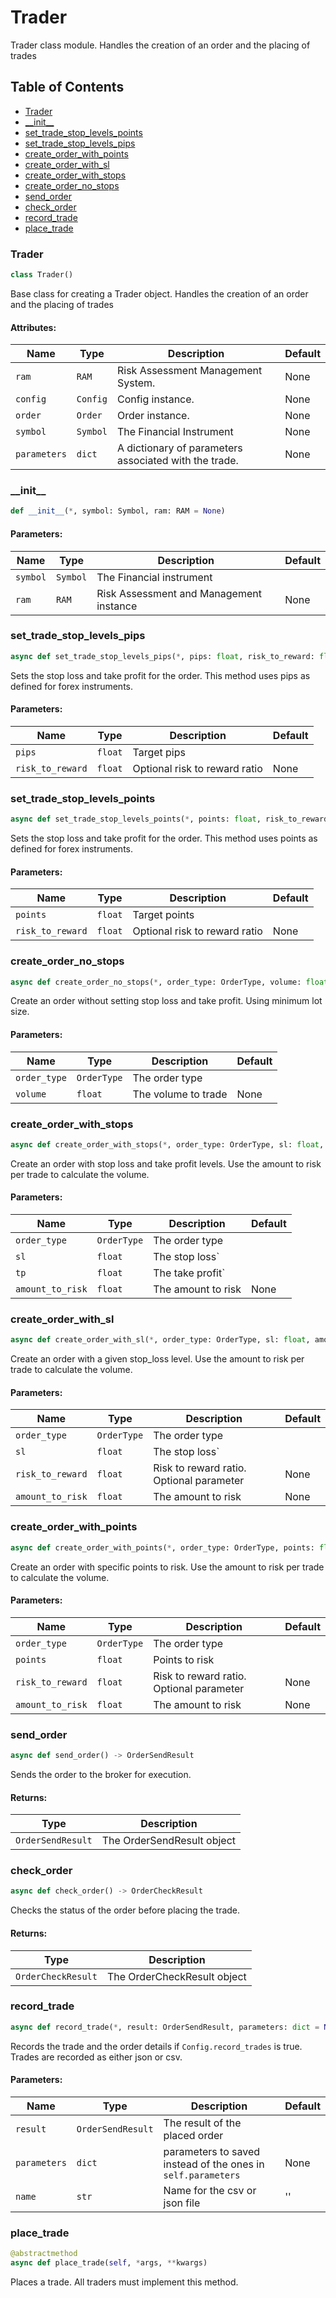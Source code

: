 # Trader
Trader class module. Handles the creation of an order and the placing of trades

## Table of Contents
- [Trader](#trader)
- [\_\_init\_\_](#trader.__init__)
- [set_trade_stop_levels_points](#trader.set_trade_stop_levels_points)
- [set_trade_stop_levels_pips](#trader.set_trade_stop_levels_pips)
- [create_order_with_points](#trade.create_order_with_points)
- [create_order_with_sl](#trade.create_order_with_sl)
- [create_order_with_stops](#trade.create_order_with_stops)
- [create_order_no_stops](#trade.create_order_no_stops)
- [send_order](#trader.send_order)
- [check_order](#trader.check_order)
- [record_trade](#trader.record_trade)
- [place_trade](#trader.place_trade)

<a name="trader.trader"></a>
### Trader
```python
class Trader()
```
Base class for creating a Trader object. Handles the creation of an order and the placing of trades

#### Attributes:
| Name         | Type     | Description                                           | Default |
|--------------|----------|-------------------------------------------------------|---------|
| `ram`        | `RAM`    | Risk Assessment Management System.                    | None    |
| `config`     | `Config` | Config instance.                                      | None    |
| `order`      | `Order`  | Order instance.                                       | None    |
| `symbol`     | `Symbol` | The Financial Instrument                              | None    |
| `parameters` | `dict`   | A dictionary of parameters associated with the trade. | None    |

<a name="trader.__init__"></a>
### \_\_init\_\_
```python
def __init__(*, symbol: Symbol, ram: RAM = None)
```
#### Parameters:
| Name     | Type     | Description                             | Default |
|----------|----------|-----------------------------------------|---------|
| `symbol` | `Symbol` | The Financial instrument                |         |
| `ram`    | `RAM`    | Risk Assessment and Management instance | None    |


<a name="trader.set_trade_stop_levels_pips"></a>
### set_trade_stop_levels_pips
```python
async def set_trade_stop_levels_pips(*, pips: float, risk_to_reward: float = None):
```
Sets the stop loss and take profit for the order. This method uses pips as defined for forex instruments.

#### Parameters:
| Name             | Type    | Description                   | Default |
|------------------|---------|-------------------------------|---------|
| `pips`           | `float` | Target pips                   |         |
| `risk_to_reward` | `float` | Optional risk to reward ratio | None    |


<a name="trader.set_trade_stop_levels_points"></a>
### set_trade_stop_levels_points
```python
async def set_trade_stop_levels_points(*, points: float, risk_to_reward: float = None):
```
Sets the stop loss and take profit for the order. This method uses points as defined for forex instruments.

#### Parameters:
| Name             | Type    | Description                   | Default |
|------------------|---------|-------------------------------|---------|
| `points`         | `float` | Target points                 |         |
| `risk_to_reward` | `float` | Optional risk to reward ratio | None    |


<a name="trader.create_order_no_stops"></a>
### create_order_no_stops
```python
async def create_order_no_stops(*, order_type: OrderType, volume: float = None)
```
Create an order without setting stop loss and take profit. Using minimum lot size.

#### Parameters:
| Name         | Type        | Description         | Default |
|--------------|-------------|---------------------|---------|
| `order_type` | `OrderType` | The order type      |         |
| `volume`     | `float`     | The volume to trade | None    |


<a name="trader.create_order_with_stops"></a>
### create_order_with_stops
```python
async def create_order_with_stops(*, order_type: OrderType, sl: float, tp: float, amount_to_risk: float = None)
```
Create an order with stop loss and take profit levels. Use the amount to risk per trade to 
calculate the volume.

#### Parameters:
| Name             | Type        | Description        | Default |
|------------------|-------------|--------------------|---------|
| `order_type`     | `OrderType` | The order type     |         |
| `sl`             | `float`     | The stop loss`     |         |
| `tp`             | `float`     | The take profit`   |         |
| `amount_to_risk` | `float`     | The amount to risk | None    |


<a name="trader.create_order_with_sl"></a>
### create_order_with_sl
```python
async def create_order_with_sl(*, order_type: OrderType, sl: float, amount_to_risk: float = None, risk_to_reward: float = None)
```
Create an order with a given stop_loss level. Use the amount to risk per trade to calculate the volume.

#### Parameters:
| Name             | Type        | Description                              | Default |
|------------------|-------------|------------------------------------------|---------|
| `order_type`     | `OrderType` | The order type                           |         |
| `sl`             | `float`     | The stop loss`                           |         |
| `risk_to_reward` | `float`     | Risk to reward ratio. Optional parameter | None    |
| `amount_to_risk` | `float`     | The amount to risk                       | None    |


<a name="trader.create_order_with_points"></a>
### create_order_with_points
```python
async def create_order_with_points(*, order_type: OrderType, points: float, amount_to_risk: float = None, risk_to_reward: float = None)
```
Create an order with specific points to risk. Use the amount to risk per trade to calculate the volume.

#### Parameters:
| Name             | Type        | Description                              | Default |
|------------------|-------------|------------------------------------------|---------|
| `order_type`     | `OrderType` | The order type                           |         |
| `points`         | `float`     | Points to risk                           |         |
| `risk_to_reward` | `float`     | Risk to reward ratio. Optional parameter | None    |
| `amount_to_risk` | `float`     | The amount to risk                       | None    |


<a name="trader.send_order"></a>
### send_order
```python
async def send_order() -> OrderSendResult
```
Sends the order to the broker for execution.

#### Returns:
| Type              | Description                |
|-------------------|----------------------------|
| `OrderSendResult` | The OrderSendResult object |


<a name="trader.check_order"></a>
### check_order
```python
async def check_order() -> OrderCheckResult
```
Checks the status of the order before placing the trade.

#### Returns:
| Type               | Description                 |
|--------------------|-----------------------------|
| `OrderCheckResult` | The OrderCheckResult object |

<a name="trader.record_trade"></a>
### record_trade
```python
async def record_trade(*, result: OrderSendResult, parameters: dict = None, name: str = '')
```
Records the trade and the order details if `Config.record_trades` is true. Trades are recorded as either json or csv.

#### Parameters:
| Name         | Type              | Description                                                  | Default |
|--------------|-------------------|--------------------------------------------------------------|---------|
| `result`     | `OrderSendResult` | The result of the placed order                               |         |
| `parameters` | `dict`            | parameters to saved instead of the ones in `self.parameters` | None    |
| `name`       | `str`             | Name for the csv or json file                                | ''      |

<a name="trader.place_trade"></a>
### place_trade
```python
@abstractmethod
async def place_trade(self, *args, **kwargs)
```
Places a trade. All traders must implement this method.
